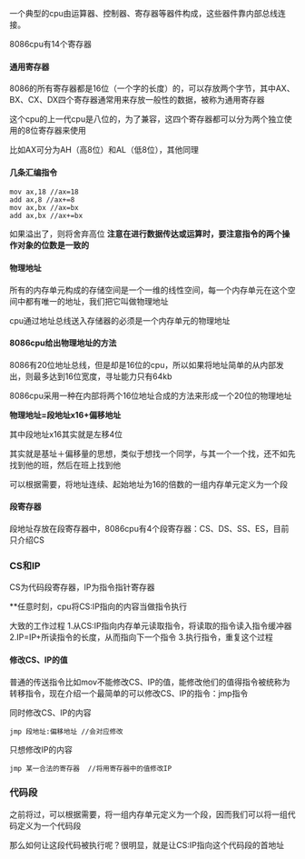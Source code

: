 一个典型的cpu由运算器、控制器、寄存器等器件构成，这些器件靠内部总线连接。

8086cpu有14个寄存器

#### 通用寄存器
8086的所有寄存器都是16位（一个字的长度）的，可以存放两个字节，其中AX、BX、CX、DX四个寄存器通常用来存放一般性的数据，被称为通用寄存器

这个cpu的上一代cpu是八位的，为了兼容，这四个寄存器都可以分为两个独立使用的8位寄存器来使用

比如AX可分为AH（高8位）和AL（低8位），其他同理

#### 几条汇编指令
```
mov ax,18 //ax=18
add ax,8 //ax+=8
mov ax,bx //ax=bx
add ax,bx //ax+=bx
```
如果溢出了，则将舍弃高位
**注意在进行数据传达或运算时，要注意指令的两个操作对象的位数是一致的**

#### 物理地址
所有的内存单元构成的存储空间是一个一维的线性空间，每一个内存单元在这个空间中都有唯一的地址，我们把它叫做物理地址

cpu通过地址总线送入存储器的必须是一个内存单元的物理地址

#### 8086cpu给出物理地址的方法
8086有20位地址总线，但是却是16位的cpu，所以如果将地址简单的从内部发出，则最多达到16位宽度，寻址能力只有64kb

8086cpu采用一种在内部将两个16位地址合成的方法来形成一个20位的物理地址

**物理地址=段地址x16+偏移地址**

其中段地址x16其实就是左移4位

其实就是基址＋偏移量的思想，类似于想找一个同学，与其一个一个找，还不如先找到他的班，然后在班上找到他

可以根据需要，将地址连续、起始地址为16的倍数的一组内存单元定义为一个段

#### 段寄存器
段地址存放在段寄存器中，8086cpu有4个段寄存器：CS、DS、SS、ES，目前只介绍CS

### CS和IP
CS为代码段寄存器，IP为指令指针寄存器

**任意时刻，cpu将CS:IP指向的内容当做指令执行

大致的工作过程
1.从CS:IP指向内存单元读取指令，将读取的指令读入指令缓冲器
2.IP=IP+所读指令的长度，从而指向下一个指令
3.执行指令，重复这个过程

#### 修改CS、IP的值
普通的传送指令比如mov不能修改CS、IP的值，能修改他们的值得指令被统称为转移指令，现在介绍一个最简单的可以修改CS、IP的指令：jmp指令

同时修改CS、IP的内容
```
jmp 段地址:偏移地址 //会对应修改
```
只想修改IP的内容
```
jmp 某一合法的寄存器  //将用寄存器中的值修改IP
```

### 代码段
之前将过，可以根据需要，将一组内存单元定义为一个段，因而我们可以将一组代码定义为一个代码段

那么如何让这段代码被执行呢？很明显，就是让CS:IP指向这个代码段的首地址